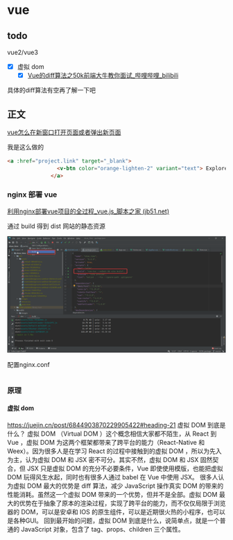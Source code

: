 # vue

## todo

vue2/vue3

- [x] 虚拟 dom
  - [x]  [Vue的diff算法之50k前端大牛教你面试_哔哩哔哩_bilibili](https://www.bilibili.com/video/BV1XL411o7md/?spm_id_from=333.337.search-card.all.click&vd_source=eabc2c22ae7849c2c4f31815da49f209)
 
具体的diff算法有空再了解一下吧
## 正文


[vue怎么在新窗口打开页面或者弹出新页面](https://www.cnblogs.com/yysbolg/p/13539036.html)

我是这么做的

```html
<a :href="project.link" target="_blank">
                <v-btn color="orange-lighten-2" variant="text"> Explore</v-btn>
              </a>
```



### nginx 部署 vue

[利用nginx部署vue项目的全过程_vue.js_脚本之家 (jb51.net)](https://www.jb51.net/article/241964.htm)



通过 build 得到 dist 网站的静态资源

![](https://raw.githubusercontent.com/HongXiaoHong/images/main/picture/webstorm64_49OAOKKz1Q.png)



配置nginx.conf

```properties

```

### 原理
#### 虚拟 dom
https://juejin.cn/post/6844903870229905422#heading-21
虚拟 DOM 到底是什么？
虚拟 DOM （Virtual DOM ）这个概念相信大家都不陌生，从 React 到 Vue ，虚拟 DOM 为这两个框架都带来了跨平台的能力（React-Native 和 Weex）。因为很多人是在学习 React 的过程中接触到的虚拟 DOM ，所以为先入为主，认为虚拟 DOM 和 JSX 密不可分。其实不然，虚拟 DOM 和 JSX 固然契合，但 JSX 只是虚拟 DOM 的充分不必要条件，Vue 即使使用模版，也能把虚拟 DOM 玩得风生水起，同时也有很多人通过 babel 在 Vue 中使用 JSX。
很多人认为虚拟 DOM 最大的优势是 diff 算法，减少 JavaScript 操作真实 DOM 的带来的性能消耗。虽然这一个虚拟 DOM 带来的一个优势，但并不是全部。虚拟 DOM 最大的优势在于抽象了原本的渲染过程，实现了跨平台的能力，而不仅仅局限于浏览器的 DOM，可以是安卓和 IOS 的原生组件，可以是近期很火热的小程序，也可以是各种GUI。
回到最开始的问题，虚拟 DOM 到底是什么，说简单点，就是一个普通的 JavaScript 对象，包含了 tag、props、children 三个属性。